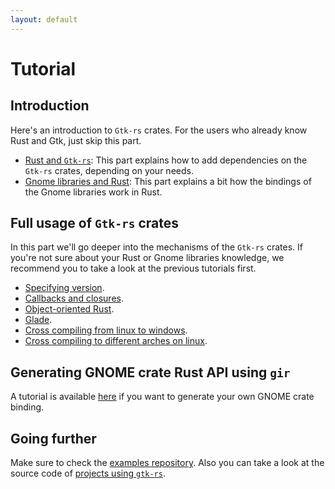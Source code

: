 ```yaml
---
layout: default
---
```


# Tutorial

## Introduction

Here's an introduction to `Gtk-rs` crates. For the users who already know Rust and Gtk, just skip this part.

 * [Rust and `Gtk-rs`](rust_and_gtk): This part explains how to add dependencies on the `Gtk-rs` crates, depending on your needs.
 * [Gnome libraries and Rust](gnome_and_rust): This part explains a bit how the bindings of the Gnome libraries work in Rust.

## Full usage of `Gtk-rs` crates

In this part we'll go deeper into the mechanisms of the `Gtk-rs` crates. If you're not sure about your Rust or Gnome libraries knowledge, we recommend you to take a look at the previous tutorials first.

 * [Specifying version](version).
 * [Callbacks and closures](closures).
 * [Object-oriented Rust](object_oriented).
 * [Glade](glade).
 * [Cross compiling from linux to windows](cross).
 * [Cross compiling to different arches on linux](cross-linux-arch).

## Generating GNOME crate Rust API using `gir`

A tutorial is available [here](gir_tutorial) if you want to generate your own GNOME crate binding.

## Going further

Make sure to check the [examples repository](https://github.com/gtk-rs/examples). Also you can take a look at the source code of [projects using `gtk-rs`](/#projects-using-gtk-rs).
